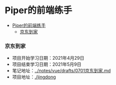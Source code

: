 # Piper的前端练手

<!-- @import "[TOC]" {cmd="toc" depthFrom=1 depthTo=6 orderedList=false} -->

<!-- code_chunk_output -->

- [Piper的前端练手](#piper的前端练手)
    - [京东到家](#京东到家)

<!-- /code_chunk_output -->

### 京东到家
- 项目开始学习日期：2021年4月29日
- 项目结束学习日期：2021年5月9日
- 笔记地址：[../notes/vue/drafts/0701京东到家.md](../notes/vue/drafts/0701京东到家.md)
- 项目地址：[./jingdong](./jingdong)
